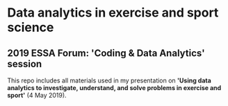 # Data analytics in exercise and sport science

## 2019 ESSA Forum: 'Coding &amp; Data Analytics' session

This repo includes all materials used in my presentation on **'Using data analytics to investigate, understand, and solve problems in exercise and sport'** (4 May 2019).
